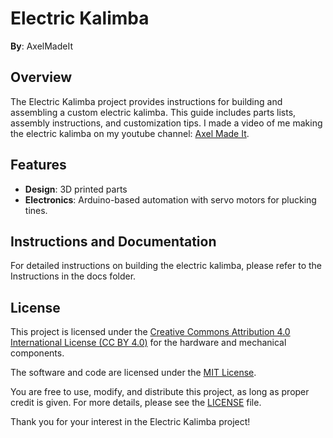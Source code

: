 # Electric Kalimba

**By**: AxelMadeIt


## Overview

The Electric Kalimba project provides instructions for building and assembling a custom electric kalimba. This guide includes parts lists, assembly instructions, and customization tips.
I made a video of me making the electric kalimba on my youtube channel: [Axel Made It](https://www.youtube.com/@AxelMadeIt).

## Features
- **Design**: 3D printed parts
- **Electronics**: Arduino-based automation with servo motors for plucking tines.

## Instructions and Documentation

For detailed instructions on building the electric kalimba, please refer to the Instructions in the docs folder.

## License

This project is licensed under the [Creative Commons Attribution 4.0 International License (CC BY 4.0)](LICENSE) for the hardware and mechanical components.

The software and code are licensed under the [MIT License](LICENSE).

You are free to use, modify, and distribute this project, as long as proper credit is given. For more details, please see the [LICENSE](LICENSE) file.





Thank you for your interest in the Electric Kalimba project! 
